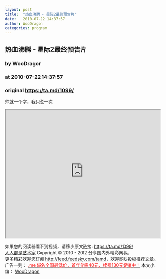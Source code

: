 ```yaml
---
layout: post
title:  "热血沸腾 - 星际2最终预告片"
date:   2010-07-22 14:37:57
author: WooDragon
categories: program
---
```


## 热血沸腾 - 星际2最终预告片
### by WooDragon
### at 2010-07-22 14:37:57
### original <https://ta.md/1099/>

<p>帅就一个字，我只说一次</p><p><iframe src="http://reader.googleusercontent.com/reader/embediframe?src=http://player.youku.com/player.php/sid/XMTkxNjcyOTI0/v.swf&amp;width=500&amp;height=416" width="500" height="416"></iframe></p><p>如果您的阅读器看不到视频，请移步原文链接: <a href="https://ta.md/1099/">https://ta.md/1099/</a> <br> <a href="http://ta.md/">人人都是艺术家</a> Copyright ©   2010 - 2012 分享国内外精彩网事。<br> 更多精彩欢迎您订阅 <a href="http://feed.feedsky.com/tamd">http://feed.feedsky.com/tamd</a>，欢迎网友<a href="http://ta.md/delivery/">投稿</a>推荐文章。<br> 广告一则： <a href="http://zi.mu/domain"><font color="red">.me 域名全国最低价，首年仅需40元，续费130元促销中！</font></a> 本文小编： <a href="http://iamwd.com/">WooDragon</a></p>